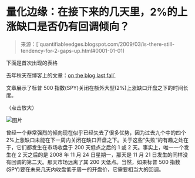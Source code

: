 <!--yml

分类：未分类

日期：2024-05-18 13:24:58

-->

# 量化边缘：在接下来的几天里，2%的上涨缺口是否仍有回调倾向？

> 来源：[`quantifiableedges.blogspot.com/2009/03/is-there-still-tendency-for-2-gaps-up.html#0001-01-01)

下面是首次出现的表格

去年秋天在博客上的文章：[on the blog last fall`](http://quantifiableedges.blogspot.com/2008/10/2-gaps-and-their-tendency-to-pull-back.html)

文章展示了标普 500 指数(SPY)关闭在额外大型(2%)上涨缺口开盘之下的时间长度。

（点击放大）

![图片](https://blogger.googleusercontent.com/img/b/R29vZ2xl/AVvXsEglVBWxSVhviAoEZa2oiBMysMASIree9Vmj039pUSxOHu1hwGI9TyZieBrZifOVFPNnN8-3CPFU8BLfFbYyH_0-NIoxaHAH-9xOHQpLaDLk1ujfjAJXeayc092tcVjKpnjiUlIiHd87n5w/s1600-h/2009-3-24+png.PNG)

曾经一个非常强烈的倾向现在似乎已经失去了很多优势，因为过去九个中的四个 2%上涨缺口未能在下一周内关闭在缺口开盘之下。关于这些“失败”的有趣之处在于，它们都发生在市场收盘于 200 天低点之后的 1 或 2 天。事实上，唯一一个发生在 2 天之后的是 2008 年 11 月 24 日星期一，那天是 11 月 21 日发生的同样没有回调的第二天。那天市场远离了其 200 天低点。当然，如果标普 500 指数(SPY)要在未来几天内收盘低于周一的开盘价，它需要相当大的回调。
